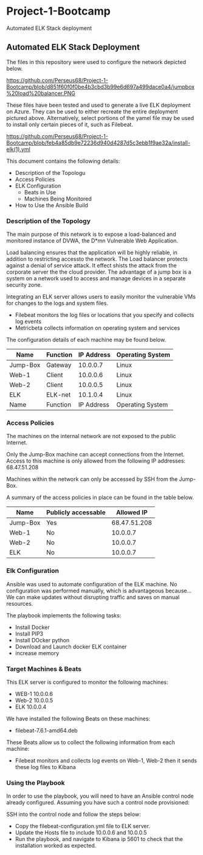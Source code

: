 # Project-1-Bootcamp
Automated ELK Stack deployment
## Automated ELK Stack Deployment

The files in this repository were used to configure the network depicted below.

https://github.com/Perseus68/Project-1-Bootcamp/blob/d851f60f0f0be4b3cbd3b99e6d697a499dace0a4/jumpbox%20load%20balancer.PNG

These files have been tested and used to generate a live ELK deployment on Azure. They can be used to either recreate the entire deployment pictured above. Alternatively, select portions of the yamel file may be used to install only certain pieces of it, such as Filebeat.

  https://github.com/Perseus68/Project-1-Bootcamp/blob/feb4a85db9e72236d940d4287d5c3ebb1f9ae32a/install-elk(1).yml

This document contains the following details:
- Description of the Topologu
- Access Policies
- ELK Configuration
  - Beats in Use
  - Machines Being Monitored
- How to Use the Ansible Build


### Description of the Topology

The main purpose of this network is to expose a load-balanced and monitored instance of DVWA, the D*mn Vulnerable Web Application.

Load balancing ensures that the application will be highly reliable, in addition to restricting accessto the network.
The Load balancer protects against a denial of service attack. It effect shists the attack from the corporate server the the cloud provider. The advantage of a jump box is a system on a network used to access and manage devices in a separate security zone.

Integrating an ELK server allows users to easily monitor the vulnerable VMs for changes to the logs and system files.
- Filebeat monitors the log files or locations that you specify and collects log events
- Metricbeta collects information on operating system and services

The configuration details of each machine may be found below.

| Name     | Function | IP Address | Operating System |
|----------|----------|------------|------------------|
| Jump-Box | Gateway  | 10.0.0.7   | Linux            |
| Web-1    | Client   | 10.0.0.6   | Linux            |
| Web-2    | Client   | 10.0.0.5   | Linux            |
| ELK      | ELK-net  | 10.1.0.4   | Linux            |
| Name     | Function | IP Address | Operating System |


### Access Policies

The machines on the internal network are not exposed to the public Internet. 

Only the Jump-Box machine can accept connections from the Internet. Access to this machine is only allowed from the following IP addresses:
68.47.51.208 

Machines within the network can only be accessed by SSH from the Jump-Box.

A summary of the access policies in place can be found in the table below.

| Name     | Publicly accessable | Allowed IP   |
|----------|---------------------|--------------|
| Jump-Box | Yes                 | 68.47.51.208 |
| Web-1    | No                  | 10.0.0.7     |
| Web-2    | No                  | 10.0.0.7     |
| ELK      | No                  | 10.0.0.7     |

### Elk Configuration

Ansible was used to automate configuration of the ELK machine. No configuration was performed manually, which is advantageous because...
We can make updates without disrupting traffic and saves on manual resources.

The playbook implements the following tasks:
- Install Docker
- Install PIP3
- Install DOcker python
- Download and Launch docker ELK container
- increase memory


### Target Machines & Beats
This ELK server is configured to monitor the following machines:
- WEB-1 10.0.0.6
- Web-2 10.0.0.5
- ELK 10.0.0.4

We have installed the following Beats on these machines:
- filebeat-7.6.1-amd64.deb

These Beats allow us to collect the following information from each machine:
- Filebeat monitors and collects log events on Web-1, Web-2 then it sends these log files to Kibana

### Using the Playbook
In order to use the playbook, you will need to have an Ansible control node already configured. Assuming you have such a control node provisioned: 

SSH into the control node and follow the steps below:
- Copy the filebeat-configuration.yml file to ELK server.
- Update the Hosts file to include 10.0.0.6 and 10.0.0.5
- Run the playbook, and navigate to Kibana ip 5601 to check that the installation worked as expected.


